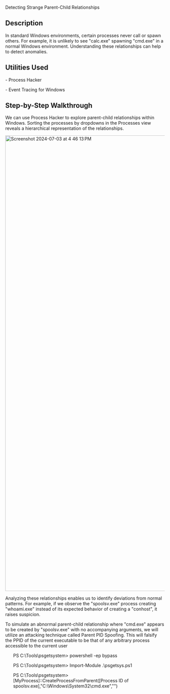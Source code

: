 </h> Detecting Strange Parent-Child Relationships </h>
<h2>Description</h2>
In standard Windows environments, certain processes never call or spawn others. For example, it is unlikely to see "calc.exe" spawning "cmd.exe" in a normal Windows environment. Understanding these relationships can help to detect anomalies.
<h2>Utilities Used</h2>
</p>- Process Hacker</p>
</p>- Event Tracing for Windows</p>
<h2>Step-by-Step Walkthrough</h2>
</p> We can use Process Hacker to explore parent-child relationships within Windows. Sorting the processes by dropdowns in the Processes view reveals a hierarchical representation of the relationships.</p>
<img width="1438" alt="Screenshot 2024-07-03 at 4 46 13 PM" src="https://github.com/bpark1223/Detecting-Strange-Parent-Child-Relationships/assets/77799235/f775a9c4-0591-4b7c-832d-cf47bc87f492">
</p> Analyzing these relationships enables us to identify deviations from normal patterns. For example, if we observe the "spoolsv.exe" process creating "whoami.exe" instead of its expected behavior of creating a "conhost", it raises suspicion.
</p> To simulate an abnormal parent-child relationship where "cmd.exe" appears to be created by "spoolsv.exe" with no accompanying arguments, we will utilize an attacking technique called Parent PID Spoofing. This will falsify the PPID of the current executable to be that of any arbitrary process accessible to the current user </p>
<p style="margin-left: 25px;">
PS C:\Tools\psgetsystem> powershell -ep bypass
<p style="margin-left: 25px;">
PS C:\Tools\psgetsystem> Import-Module .\psgetsys.ps1 
<p style="margin-left: 25px;">
PS C:\Tools\psgetsystem> [MyProcess]::CreateProcessFromParent([Process ID of spoolsv.exe],"C:\Windows\System32\cmd.exe","")
